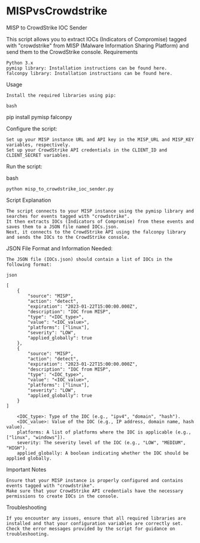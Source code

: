 # MISPvsCrowdstrike
MISP to CrowdStrike IOC Sender

This script allows you to extract IOCs (Indicators of Compromise) tagged with "crowdstrike" from MISP (Malware Information Sharing Platform) and send them to the CrowdStrike console.
Requirements

    Python 3.x
    pymisp library: Installation instructions can be found here.
    falconpy library: Installation instructions can be found here.

Usage

    Install the required libraries using pip:

    bash

pip install pymisp falconpy

Configure the script:

    Set up your MISP instance URL and API key in the MISP_URL and MISP_KEY variables, respectively.
    Set up your CrowdStrike API credentials in the CLIENT_ID and CLIENT_SECRET variables.

Run the script:

bash

    python misp_to_crowdstrike_ioc_sender.py

Script Explanation

    The script connects to your MISP instance using the pymisp library and searches for events tagged with "crowdstrike".
    It then extracts IOCs (Indicators of Compromise) from these events and saves them to a JSON file named IOCs.json.
    Next, it connects to the CrowdStrike API using the falconpy library and sends the IOCs to the CrowdStrike console.

JSON File Format and Information Needed:

    The JSON file (IOCs.json) should contain a list of IOCs in the following format:

    json

    [
        {
            "source": "MISP",
            "action": "detect",
            "expiration": "2023-01-22T15:00:00.000Z",
            "description": "IOC from MISP",
            "type": "<IOC_type>",
            "value": "<IOC_value>",
            "platforms": ["linux"],
            "severity": "LOW",
            "applied_globally": true
        },
        {
            "source": "MISP",
            "action": "detect",
            "expiration": "2023-01-22T15:00:00.000Z",
            "description": "IOC from MISP",
            "type": "<IOC_type>",
            "value": "<IOC_value>",
            "platforms": ["linux"],
            "severity": "LOW",
            "applied_globally": true
        }
    ]

        <IOC_type>: Type of the IOC (e.g., "ipv4", "domain", "hash").
        <IOC_value>: Value of the IOC (e.g., IP address, domain name, hash value).
        platforms: A list of platforms where the IOC is applicable (e.g., ["linux", "windows"]).
        severity: The severity level of the IOC (e.g., "LOW", "MEDIUM", "HIGH").
        applied_globally: A boolean indicating whether the IOC should be applied globally.

Important Notes

    Ensure that your MISP instance is properly configured and contains events tagged with "crowdstrike".
    Make sure that your CrowdStrike API credentials have the necessary permissions to create IOCs in the console.

Troubleshooting

    If you encounter any issues, ensure that all required libraries are installed and that your configuration variables are correctly set.
    Check the error messages provided by the script for guidance on troubleshooting.
